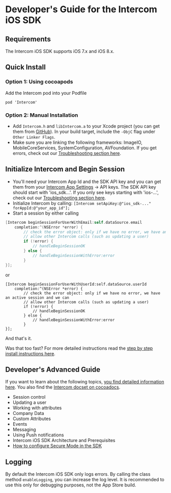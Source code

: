 # Developer's Guide for the Intercom iOS SDK

## Requirements
The Intercom iOS SDK supports iOS 7.x and iOS 8.x.

## Quick Install
### Option 1: Using cocoapods
Add the Intercom pod into your Podfile
```
pod 'Intercom'
```

### Option 2: Manual Installation 
- Add `Intercom.h` and `libIntercom.a` to your Xcode project (you can get them from [GitHub](https://github.com/intercom/intercom-ios/tree/master/Intercom)). In your build target, include the `-ObjC` flag under `Other Linker Flags`. 
- Make sure you are linking the following frameworks: ImageIO, MobileCoreServices, SystemConfiguration, AVFoundation. If you get errors, check out our [Troubleshooting section here](http://docs.intercom.io/install-on-your-mobile-product/install-the-intercom-ios-sdk#troubleshooting-installation).

## Initialize Intercom and Begin Session
- You'll need your Intercom App Id and the SDK API key and you can get them from your [Intercom App Settings](https://app.intercom.io/) -> API keys.  The SDK API key should start with 'ios_sdk...'. If you only see keys starting with 'ios-...', check out our [Troubleshooting section here](http://docs.intercom.io/install-on-your-mobile-product/install-the-intercom-ios-sdk#troubleshooting-installation).
- Initialize Intercom by calling:
`[Intercom setApiKey:@"ios_sdk-..." forAppId:@"your_app_id"];`
- Start a session by either calling
```objective-c
[Intercom beginSessionForUserWithEmail:self.dataSource.email
    completion:^(NSError *error) {
        // check the error object: only if we have no error, we have an active session and we can
        // allow other Intercom calls (such as updating a user)
        if (!error) {
            // handleBeginSessionOK
        } else {
            // handleBeginSessionWithError:error
        }
}];
```
or
```objc
[Intercom beginSessionForUserWithUserId:self.dataSource.userId
    completion:^(NSError *error) {
        // check the error object: only if we have no error, we have an active session and we can
        // allow other Intercom calls (such as updating a user)
        if (!error) {
            // handleBeginSessionOK
        } else {
            // handleBeginSessionWithError:error
        }
}];
```
And that's it. 

Was that too fast? For more detailed instructions read the [step by step install instructions here](http://docs.intercom.io/install-on-your-mobile-product/install-the-intercom-ios-sdk#step-by-step-install).

## Developer's Advanced Guide
If you want to learn about the following topics, [you find detailed information here](http://docs.intercom.io/install-on-your-mobile-product/configure-the-ios-sdk-part-2). You also find the [Intercom docset on cocoadocs](http://cocoadocs.org/docsets/Intercom).
- Session control
- Updating a user
- Working with attributes
- Company Data
- Custom Attributes
- Events
- Messaging
- Using Push notifications
- Intercom iOS SDK Architecture and Prerequisites
- [How to configure Secure Mode in the SDK](http://docs.intercom.io/install-on-your-mobile-product/install-ios-sdk-part-3)

## Logging
By default the Intercom iOS SDK only logs errors. By calling the class method `enableLogging`, you can increase the log level. It is recommended to use this only for debugging purposes, not the App Store build.
